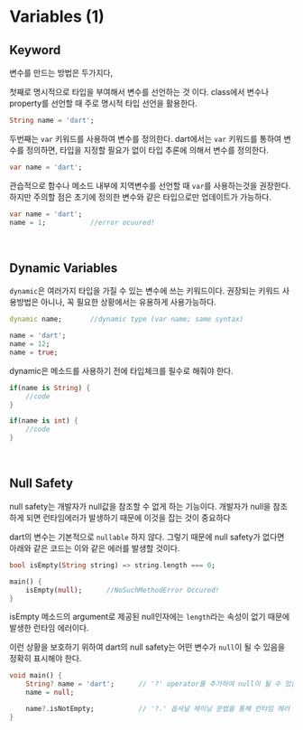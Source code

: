 # Variables (1)

## Keyword
변수를 만드는 방법은 두가지다,

첫째로 명시적으로 타입을 부여해서 변수를 선언하는 것 이다.
class에서 변수나 property를 선언할 때 주로 명시적 타입 선언을 활용한다.
```dart
String name = 'dart';
```

두번째는  `var` 키워드를 사용하여 변수를 정의한다.
dart에서는 `var` 키워드를 통하여 변수를 정의하면, 타입을 지정할 필요가 없이 타입 추론에 의해서 변수를 정의한다.
```dart
var name = 'dart';
```
관습적으로 함수나 메소드 내부에 지역변수를 선언할 때 `var`를 사용하는것을 권장한다.
하지만 주의할 점은 초기에 정의한 변수와 같은 타입으로만 업데이트가 가능하다.
```dart
var name = 'dart';
name = 1;           //error ocuured!
```
<br/>

## Dynamic Variables
`dynamic`은 여러가지 타입을 가질 수 있는 변수에 쓰는 키워드이다.
권장되는 키워드 사용방법은 아니나, 꼭 필요한 상황에서는 유용하게 사용가능하다.
```dart
dynamic name;       //dynamic type (var name; same syntax)

name = 'dart';
name = 12;
name = true;
```
dynamic은 메소드를 사용하기 전에 타입체크를 필수로 해줘야 한다.
```dart
if(name is String) {
    //code
}

if(name is int) {
    //code
}
```
<br/>

## Null Safety

null safety는 개발자가 null값을 참조할 수 없게 하는 기능이다.
개발자가 null을 참조하게 되면 런타임에러가 발생하기 때문에 이것을 잡는 것이 중요하다

dart의 변수는 기본적으로 `nullable` 하지 않다. 
그렇기 때문에 null safety가 없다면 아래와 같은 코드는 이와 같은 에러를 발생할 것이다.
```dart
bool isEmpty(String string) => string.length === 0;

main() {
    isEmpty(null);      //NoSuchMethodError Occured!
}
```
isEmpty 메소드의 argument로 제공된 null인자에는 `length`라는 속성이 없기 때문에 발생한 런타임 에러이다.


이런 상황을 보호하기 위하여 dart의 null safety는 어떤 변수가 `null`이 될 수 있음을 정확히 표시해야 한다.
```dart
void main() {
    String? name = 'dart';      // '?' operator를 추가하여 null이 될 수 있음을 표시
    name = null;

    name?.isNotEmpty;           // '?.' 옵셔널 체이닝 문법을 통해 런타임 에러 방지
}
```

<br/>
